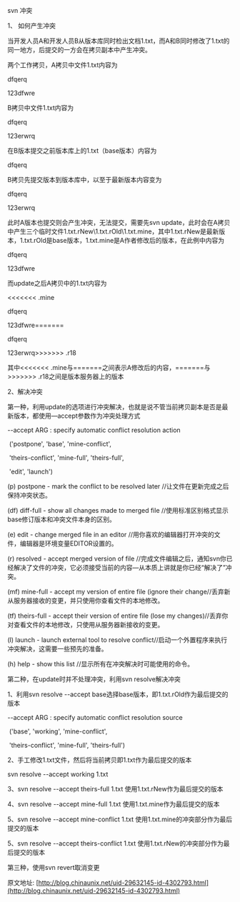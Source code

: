 svn 冲突

1、  如何产生冲突

当开发人员A和开发人员B从版本库同时检出文档1.txt，而A和B同时修改了1.txt的同一地方，后提交的一方会在拷贝副本中产生冲突。

两个工作拷贝，A拷贝中文件1.txt内容为

dfqerq

123dfwre

B拷贝中文件1.txt内容为

dfqerq

123erwrq

在B版本提交之前版本库上的1.txt（base版本）内容为

dfqerq

 

B拷贝先提交版本到版本库中，以至于最新版本内容变为

dfqerq

123erwrq

 

此时A版本也提交则会产生冲突，无法提交，需要先svn update，此时会在A拷贝中产生三个临时文件1.txt.rNew\1.txt.rOld\1.txt.mine，其中1.txt.rNew是最新版本，1.txt.rOld是base版本，1.txt.mine是A作者修改后的版本，在此例中内容为

dfqerq

123dfwre

而update之后A拷贝中的1.txt内容为

<<<<<<< .mine

dfqerq

123dfwre=======

dfqerq

123erwrq>>>>>>> .r18

其中<<<<<<< .mine与=======之间表示A修改后的内容，=======与>>>>>>> .r18之间是版本服务器上的版本

 

2、解决冲突

第一种，利用update的选项进行冲突解决，也就是说不管当前拷贝副本是否是最新版本，都使用—accept参数作为冲突处理方式

  --accept ARG             : specify automatic conflict resolution action

​                            ('postpone', 'base', 'mine-conflict',

​                             'theirs-conflict', 'mine-full', 'theirs-full',

​                             'edit', 'launch')

(p)  postpone    - mark the conflict to be resolved later //让文件在更新完成之后保持冲突状态。

(df) diff-full   - show all changes made to merged file //使用标准区别格式显示base修订版本和冲突文件本身的区别。

(e)  edit        - change merged file in an editor //用你喜欢的编辑器打开冲突的文件，编辑器是环境变量EDITOR设置的。

(r)  resolved    - accept merged version of file //完成文件编辑之后，通知svn你已经解决了文件的冲突，它必须接受当前的内容—从本质上讲就是你已经“解决了”冲突。

(mf) mine-full   - accept my version of entire file (ignore their change//丢弃新从服务器接收的变更，并只使用你查看文件的本地修改。

(tf) theirs-full - accept their version of entire file (lose my changes)//丢弃你对查看文件的本地修改，只使用从服务器新接收的变更。

(l)  launch      - launch external tool to resolve conflict//启动一个外置程序来执行冲突解决，这需要一些预先的准备。

(h)  help        - show this list //显示所有在冲突解决时可能使用的命令。

 

第二种，在update时并不处理冲突，利用svn resolve解决冲突

1、利用svn resolve --accept base选择base版本，即1.txt.rOld作为最后提交的版本

--accept ARG             : specify automatic conflict resolution source

​                           ('base', 'working', 'mine-conflict',

​                            'theirs-conflict', 'mine-full', 'theirs-full')

 

2、手工修改1.txt文件，然后将当前拷贝即1.txt作为最后提交的版本

svn resolve --accept working 1.txt

3、svn resolve --accept theirs-full 1.txt 使用1.txt.rNew作为最后提交的版本

4、svn resolve --accept mine-full 1.txt 使用1.txt.mine作为最后提交的版本

5、svn resolve --accept mine-conflict 1.txt 使用1.txt.mine的冲突部分作为最后提交的版本

5、svn resolve --accept theirs-conflict 1.txt 使用1.txt.rNew的冲突部分作为最后提交的版本

 

第三种，使用svn revert取消变更



原文地址: [http://blog.chinaunix.net/uid-29632145-id-4302793.html](http://blog.chinaunix.net/uid-29632145-id-4302793.html)